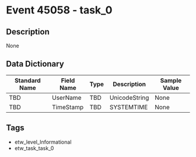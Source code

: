 # Event 45058 - task_0

## Description
None

## Data Dictionary
|Standard Name|Field Name|Type|Description|Sample Value|
|---|---|---|---|---|
|TBD|UserName|TBD|UnicodeString|None|None|
|TBD|TimeStamp|TBD|SYSTEMTIME|None|None|

## Tags
* etw_level_Informational
* etw_task_task_0